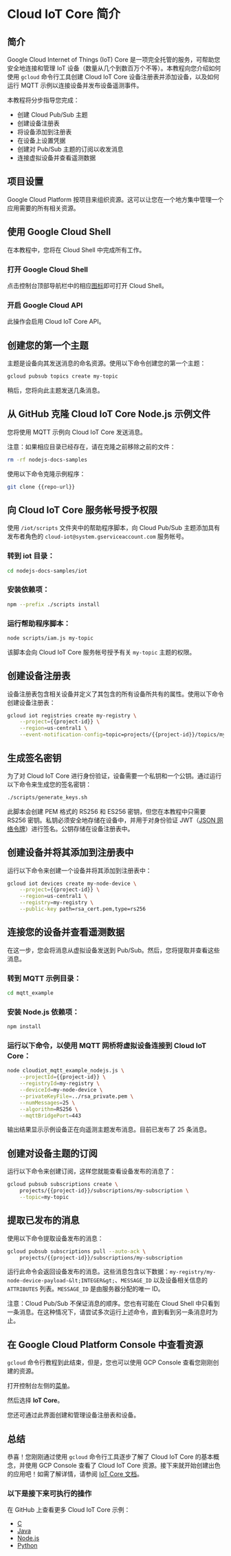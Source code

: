 # Cloud IoT Core 简介

<walkthrough-tutorial-url url="https://cloud.google.com/iot/docs/quickstart"></walkthrough-tutorial-url>
<walkthrough-watcher-constant value="https://github.com/GoogleCloudPlatform/nodejs-docs-samples.git" key="repo-url"></walkthrough-watcher-constant>

## 简介

Google Cloud Internet of Things (IoT) Core 是一项完全托管的服务，可帮助您安全地连接和管理 IoT 设备（数量从几个到数百万个不等）。本教程向您介绍如何使用 `gcloud` 命令行工具创建 Cloud IoT Core 设备注册表并添加设备，以及如何运行 MQTT 示例以连接设备并发布设备遥测事件。

本教程将分步指导您完成：

  *  创建 Cloud Pub/Sub 主题
  *  创建设备注册表
  *  将设备添加到注册表
  *  在设备上设置凭据
  *  创建对 Pub/Sub 主题的订阅以收发消息
  *  连接虚拟设备并查看遥测数据

## 项目设置

Google Cloud Platform 按项目来组织资源。这可以让您在一个地方集中管理一个应用需要的所有相关资源。

<walkthrough-project-billing-setup></walkthrough-project-billing-setup>

## 使用 Google Cloud Shell

在本教程中，您将在 Cloud Shell 中完成所有工作。

### 打开 Google Cloud Shell

点击控制台顶部导航栏中的相应<walkthrough-cloud-shell-icon></walkthrough-cloud-shell-icon>[图标][spotlight-open-devshell]即可打开 Cloud Shell。

### 开启 Google Cloud API

此操作会启用 Cloud IoT Core API。

<walkthrough-enable-apis apis="cloudiot.googleapis.com"></walkthrough-enable-apis>

## 创建您的第一个主题

主题是设备向其发送消息的命名资源。使用以下命令创建您的第一个主题：

```bash
gcloud pubsub topics create my-topic
```

稍后，您将向此主题发送几条消息。

## 从 GitHub 克隆 Cloud IoT Core Node.js 示例文件

您将使用 MQTT 示例向 Cloud IoT Core 发送消息。

注意：如果相应目录已经存在，请在克隆之前移除之前的文件：

```bash
rm -rf nodejs-docs-samples
```

使用以下命令克隆示例程序：

```bash
git clone {{repo-url}}
```

## 向 Cloud IoT Core 服务帐号授予权限

使用 `/iot/scripts` 文件夹中的帮助程序脚本，向 Cloud Pub/Sub 主题添加具有发布者角色的 `cloud-iot@system.gserviceaccount.com` 服务帐号。

### 转到 iot 目录：

```bash
cd nodejs-docs-samples/iot
```

### 安装依赖项：

```bash
npm --prefix ./scripts install
```

### 运行帮助程序脚本：

```bash
node scripts/iam.js my-topic
```

该脚本会向 Cloud IoT Core 服务帐号授予有关 `my-topic` 主题的权限。

## 创建设备注册表

设备注册表包含相关设备并定义了其包含的所有设备所共有的属性。使用以下命令创建设备注册表：

```bash
gcloud iot registries create my-registry \
    --project={{project-id}} \
    --region=us-central1 \
    --event-notification-config=topic=projects/{{project-id}}/topics/my-topic
```

## 生成签名密钥

为了对 Cloud IoT Core 进行身份验证，设备需要一个私钥和一个公钥。通过运行以下命令来生成您的签名密钥：

```bash
./scripts/generate_keys.sh
```

此脚本会创建 PEM 格式的 RS256 和 ES256 密钥，但您在本教程中只需要 RS256 密钥。私钥必须安全地存储在设备中，并用于对身份验证 JWT（[JSON 网络令牌][web-token-docs]）进行签名。公钥存储在设备注册表中。

## 创建设备并将其添加到注册表中

运行以下命令来创建一个设备并将其添加到注册表中：

```bash
gcloud iot devices create my-node-device \
    --project={{project-id}} \
    --region=us-central1 \
    --registry=my-registry \
    --public-key path=rsa_cert.pem,type=rs256
```

## 连接您的设备并查看遥测数据

在这一步，您会将消息从虚拟设备发送到 Pub/Sub。然后，您将提取并查看这些消息。

### 转到 MQTT 示例目录：

```bash
cd mqtt_example
```

### 安装 Node.js 依赖项：

```bash
npm install
```

### 运行以下命令，以使用 MQTT 网桥将虚拟设备连接到 Cloud IoT Core：

```bash
node cloudiot_mqtt_example_nodejs.js \
    --projectId={{project-id}} \
    --registryId=my-registry \
    --deviceId=my-node-device \
    --privateKeyFile=../rsa_private.pem \
    --numMessages=25 \
    --algorithm=RS256 \
    --mqttBridgePort=443
```

输出结果显示示例设备正在向遥测主题发布消息。目前已发布了 25 条消息。

## 创建对设备主题的订阅

运行以下命令来创建订阅，这样您就能查看设备发布的消息了：

```bash
gcloud pubsub subscriptions create \
    projects/{{project-id}}/subscriptions/my-subscription \
    --topic=my-topic
```

## 提取已发布的消息

使用以下命令提取设备发布的消息：

```bash
gcloud pubsub subscriptions pull --auto-ack \
    projects/{{project-id}}/subscriptions/my-subscription
```

运行此命令会返回设备发布的消息。这些消息包含以下数据：`my-registry/my-node-device-payload-&lt;INTEGER&gt;`、`MESSAGE_ID` 以及设备相关信息的 `ATTRIBUTES` 列表。`MESSAGE_ID` 是由服务器分配的唯一 ID。

注意：Cloud Pub/Sub 不保证消息的顺序。您也有可能在 Cloud Shell 中只看到一条消息。在这种情况下，请尝试多次运行上述命令，直到看到另一条消息时为止。

## 在 Google Cloud Platform Console 中查看资源

`gcloud` 命令行教程到此结束，但是，您也可以使用 GCP Console 查看您刚刚创建的资源。

打开控制台左侧的[菜单][spotlight-console-menu]。

然后选择 **IoT Core**。

<walkthrough-menu-navigation sectionid="IOT_SECTION"></walkthrough-menu-navigation>

您还可通过此界面创建和管理设备注册表和设备。

## 总结

<walkthrough-conclusion-trophy></walkthrough-conclusion-trophy>

恭喜！您刚刚通过使用 `gcloud` 命令行工具逐步了解了 Cloud IoT Core 的基本概念，并使用 GCP Console 查看了 Cloud IoT Core 资源。接下来就开始创建出色的应用吧！如需了解详情，请参阅 [IoT Core 文档](https://cloud.google.com/iot/docs/)。

### 以下是接下来可执行的操作

在 GitHub 上查看更多 Cloud IoT Core 示例：

  *  [C](https://github.com/GoogleCloudPlatform/cpp-docs-samples/tree/master/iot/mqtt-ciotc)
  *  [Java](https://github.com/GoogleCloudPlatform/java-docs-samples/tree/master/iot/api-client)
  *  [Node.js](https://github.com/GoogleCloudPlatform/nodejs-docs-samples/tree/master/iot)
  *  [Python](https://github.com/GoogleCloudPlatform/python-docs-samples/tree/master/iot/api-client)

[spotlight-console-menu]: walkthrough://spotlight-pointer?spotlightId=console-nav-menu
[spotlight-open-devshell]: walkthrough://spotlight-pointer?spotlightId=devshell-activate-button
[web-token-docs]: https://cloud.google.com/iot/docs/how-tos/credentials/jwts
